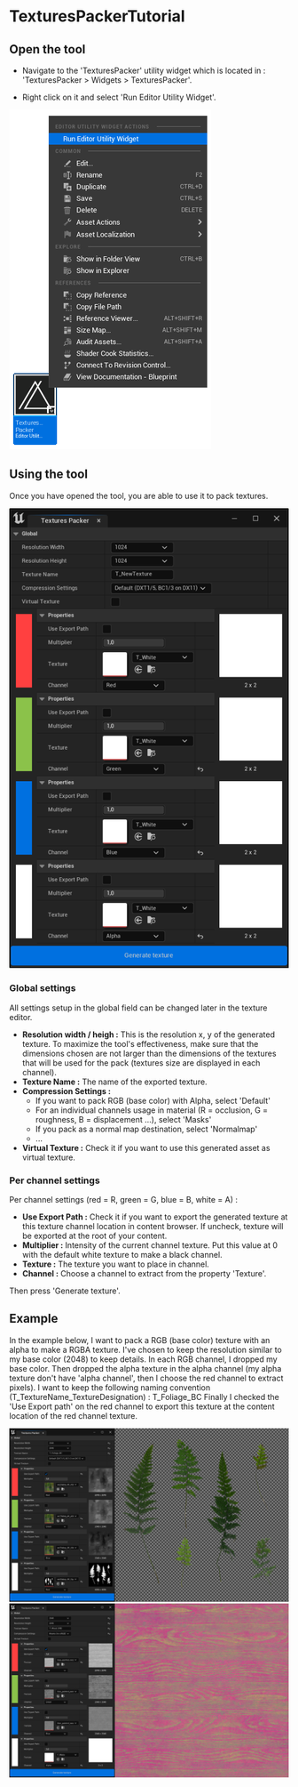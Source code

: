 # TexturesPackerTutorial

## Open the tool

- Navigate to the 'TexturesPacker' utility widget which is located in : 'TexturesPacker > Widgets > TexturesPacker'.

- Right click on it and select 'Run Editor Utility Widget'.

![alt text](/src/0.png)

## Using the tool

Once you have opened the tool, you are able to use it to pack textures.

![alt text](/src/1.png)

### Global settings

All settings setup in the global field can be changed later in the texture editor.

- **Resolution width / heigh :** This is the resolution x, y of the generated texture. To maximize the tool's effectiveness, make sure that the dimensions chosen are not larger than the dimensions of the textures that will be used for the pack (textures size are displayed in each channel).
- **Texture Name :** The name of the exported texture.
- **Compression Settings :** 
  - If you want to pack RGB (base  color) with Alpha, select 'Default'
  - For an individual channels usage in material (R = occlusion, G = roughness, B = displacement ...), select 'Masks'
  - If you pack as a normal map destination, select 'Normalmap'
  - ...
- **Virtual Texture :** Check it if you want to use this generated asset as virtual texture.

### Per channel settings

Per channel settings (red = R, green = G, blue = B, white = A) :
- **Use Export Path :** Check it if you want to export the generated texture at this texture channel location in content browser. If uncheck, texture will be exported at the root of your content.
- **Multiplier :** Intensity of the current channel texture. Put this value at 0 with the default white texture to make a black channel.
- **Texture :** The texture you want to place in channel.
- **Channel :** Choose a channel to extract from the property 'Texture'.

Then press 'Generate texture'.

## Example

In the example below, I want to pack a RGB (base color) texture with an alpha to make a RGBA texture. I've chosen to keep the resolution similar to my base color (2048) to keep details.
In each RGB channel, I dropped my base color. 
Then dropped the alpha texture in the alpha channel (my alpha texture don't have 'alpha channel', then I choose the red channel to extract pixels).
I want to keep the following naming convention (T_TextureName_TextureDesignation) : T_Foliage_BC
Finally I checked the 'Use Export path' on the red channel to export this texture at the content location of the red channel texture.

![alt text](/src/2.png)
![alt text](/src/3.png)
